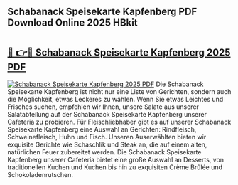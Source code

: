 ## Schabanack Speisekarte Kapfenberg PDF Download Online 2025 HBkit

# <h2><a href="http://gc5fvgr.nevu.top/?p=Schabanack+Speisekarte+Kapfenberg">🔗 👉🔴 Schabanack Speisekarte Kapfenberg 2025 PDF</a></h2>

[![Schabanack Speisekarte Kapfenberg 2025 PDF](https://i.imgur.com/dBaPXMq.png)](http://gc5fvgr.nevu.top/?p=Schabanack+Speisekarte+Kapfenberg)
Die Schabanack Speisekarte Kapfenberg ist nicht nur eine Liste von Gerichten, sondern auch die Möglichkeit, etwas Leckeres zu wählen. Wenn Sie etwas Leichtes und Frisches suchen, empfehlen wir Ihnen, unsere Salate aus unserer Salatabteilung auf der Schabanack Speisekarte Kapfenberg unserer Cafeteria zu probieren. Für Fleischliebhaber gibt es auf unserer Schabanack Speisekarte Kapfenberg eine Auswahl an Gerichten: Rindfleisch, Schweinefleisch, Huhn und Fisch. Unseren Auserwählten bieten wir exquisite Gerichte wie Schaschlik und Steak an, die auf einem alten, natürlichen Feuer zubereitet werden. Die Schabanack Speisekarte Kapfenberg unserer Cafeteria bietet eine große Auswahl an Desserts, von traditionellen Kuchen und Kuchen bis hin zu exquisiten Crème Brûlée und Schokoladenrutschen.
